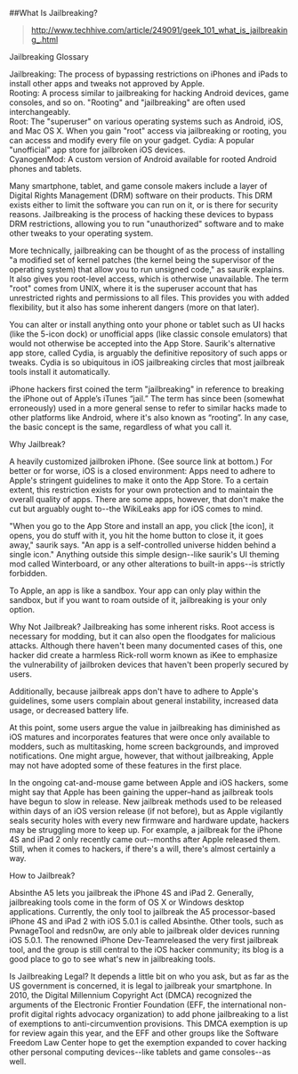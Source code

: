 ##What Is Jailbreaking?
>http://www.techhive.com/article/249091/geek_101_what_is_jailbreaking_.html


Jailbreaking Glossary

Jailbreaking: The process of bypassing restrictions on iPhones and iPads to install other apps and tweaks not approved by Apple.   
Rooting: A process similar to jailbreaking for hacking Android devices, game consoles, and so on. "Rooting" and "jailbreaking" are often used interchangeably.   
Root: The "superuser" on various operating systems such as Android, iOS, and Mac OS X. When you gain "root" access via jailbreaking or rooting, you can access and modify every file on your gadget. 
Cydia: A popular "unofficial" app store for jailbroken iOS devices.   
CyanogenMod: A custom version of Android available for rooted Android phones and tablets.  

Many smartphone, tablet, and game console makers include a layer of Digital Rights Management (DRM) software on their products. This DRM exists either to limit the software you can run on it, or is there for security reasons. Jailbreaking is the process of hacking these devices to bypass DRM restrictions, allowing you to run "unauthorized" software and to make other tweaks to your operating system.  

More technically, jailbreaking can be thought of as the process of installing "a modified set of kernel patches (the kernel being the supervisor of the operating system) that allow you to run unsigned code," as saurik explains. It also gives you root-level access, which is otherwise unavailable. The term "root" comes from UNIX, where it is the superuser account that has unrestricted rights and permissions to all files. This provides you with added flexibility, but it also has some inherent dangers (more on that later).  

You can alter or install anything onto your phone or tablet such as UI hacks (like the 5-icon dock) or unofficial apps (like classic console emulators) that would not otherwise be accepted into the App Store. Saurik's alternative app store, called Cydia, is arguably the definitive repository of such apps or tweaks. Cydia is so ubiquitous in iOS jailbreaking circles that most jailbreak tools install it automatically.

iPhone hackers first coined the term "jailbreaking" in reference to breaking the iPhone out of Apple’s iTunes “jail.” The term has since been (somewhat erroneously) used in a more general sense to refer to similar hacks made to other platforms like Android, where it's also known as “rooting”. In any case, the basic concept is the same, regardless of what you call it.

Why Jailbreak?

A heavily customized jailbroken iPhone. (See source link at bottom.)
For better or for worse, iOS is a closed environment: Apps need to adhere to Apple's stringent guidelines to make it onto the App Store. To a certain extent, this restriction exists for your own protection and to maintain the overall quality of apps. There are some apps, however, that don't make the cut but arguably ought to--the WikiLeaks app for iOS comes to mind.

"When you go to the App Store and install an app, you click [the icon], it opens, you do stuff with it, you hit the home button to close it, it goes away," saurik says. "An app is a self-controlled universe hidden behind a single icon." Anything outside this simple design--like saurik's UI theming mod called Winterboard, or any other alterations to built-in apps--is strictly forbidden.

To Apple, an app is like a sandbox. Your app can only play within the sandbox, but if you want to roam outside of it, jailbreaking is your only option.

Why Not Jailbreak?
Jailbreaking has some inherent risks. Root access is necessary for modding, but it can also open the floodgates for malicious attacks. Although there haven't been many documented cases of this, one hacker did create a harmless Rick-roll worm known as iKee to emphasize the vulnerability of jailbroken devices that haven't been properly secured by users.

Additionally, because jailbreak apps don't have to adhere to Apple's guidelines, some users complain about general instability, increased data usage, or decreased battery life.

At this point, some users argue the value in jailbreaking has diminished as iOS matures and incorporates features that were once only available to modders, such as multitasking, home screen backgrounds, and improved notifications. One might argue, however, that without jailbreaking, Apple may not have adopted some of these features in the first place.

In the ongoing cat-and-mouse game between Apple and iOS hackers, some might say that Apple has been gaining the upper–hand as jailbreak tools have begun to slow in release. New jailbreak methods used to be released within days of an iOS version release (if not before), but as Apple vigilantly seals security holes with every new firmware and hardware update, hackers may be struggling more to keep up. For example, a jailbreak for the iPhone 4S and iPad 2 only recently came out--months after Apple released them. Still, when it comes to hackers, if there's a will, there's almost certainly a way.

How to Jailbreak?

Absinthe A5 lets you jailbreak the iPhone 4S and iPad 2.
Generally, jailbreaking tools come in the form of OS X or Windows desktop applications. Currently, the only tool to jailbreak the A5 processor-based iPhone 4S and iPad 2 with iOS 5.0.1 is called Absinthe. Other tools, such as PwnageTool and redsn0w, are only able to jailbreak older devices running iOS 5.0.1. The renowned iPhone Dev-Teamreleased the very first jailbreak tool, and the group is still central to the iOS hacker community; its blog is a good place to go to see what's new in jailbreaking tools.

Is Jailbreaking Legal?
It depends a little bit on who you ask, but as far as the US government is concerned, it is legal to jailbreak your smartphone. In 2010, the Digital Millennium Copyright Act (DMCA) recognized the arguments of the Electronic Frontier Foundation (EFF, the international non-profit digital rights advocacy organization) to add phone jailbreaking to a list of exemptions to anti-circumvention provisions. This DMCA exemption is up for review again this year, and the EFF and other groups like the Software Freedom Law Center hope to get the exemption expanded to cover hacking other personal computing devices--like tablets and game consoles--as well.
